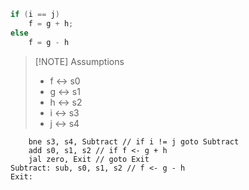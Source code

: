 ```c
if (i == j)
	f = g + h;
else
	f = g - h
```


> [!NOTE] Assumptions
> - f <-> s0
> - g <-> s1
> - h <-> s2
> - i <-> s3
> - j <-> s4


```
	bne s3, s4, Subtract // if i != j goto Subtract
	add s0, s1, s2 // if f <- g + h
	jal zero, Exit // goto Exit
Subtract: sub, s0, s1, s2 // f <- g - h
Exit:
```
